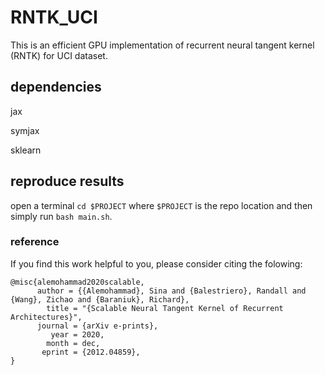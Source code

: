 # RNTK_UCI
This is an efficient GPU implementation of recurrent neural tangent kernel (RNTK) for UCI dataset.

## dependencies
jax

symjax

sklearn

## reproduce results
open a terminal `cd $PROJECT` where `$PROJECT` is the repo location and then simply run `bash main.sh`.

### reference
If you find this work helpful to you, please consider citing the folowing:
```
@misc{alemohammad2020scalable,
      author = {{Alemohammad}, Sina and {Balestriero}, Randall and {Wang}, Zichao and {Baraniuk}, Richard},
        title = "{Scalable Neural Tangent Kernel of Recurrent Architectures}",
      journal = {arXiv e-prints},
         year = 2020,
        month = dec,
       eprint = {2012.04859},
}
```
